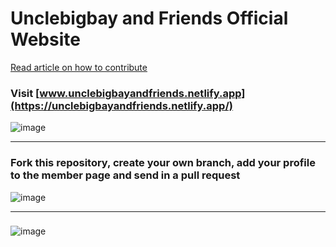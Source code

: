 # Unclebigbay and Friends Official Website

[Read article on how to contribute](https://unclebigbay.com/open-source-profile-contribution-challenge-10)



### Visit [www.unclebigbayandfriends.netlify.app](https://unclebigbayandfriends.netlify.app/)

![image](https://user-images.githubusercontent.com/58919619/124138276-68910100-da7e-11eb-94dc-ff1c1177185f.png)


<hr />


### Fork this repository, create your own branch, add your profile to the member page and send in a pull request


![image](https://user-images.githubusercontent.com/58919619/124138478-96764580-da7e-11eb-9080-cd1208a11d60.png)


<hr />

### 

![image](https://user-images.githubusercontent.com/58919619/124138774-e2c18580-da7e-11eb-9e16-19b415bbcef4.png)
